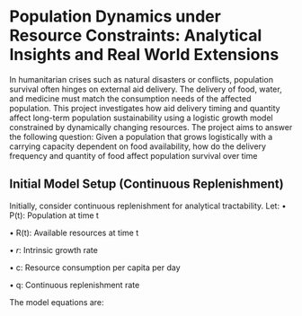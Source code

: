 # Population Dynamics under Resource Constraints: Analytical Insights and Real World Extensions
In humanitarian crises such as natural disasters or conflicts, population survival often
 hinges on external aid delivery. The delivery of food, water, and medicine must match
 the consumption needs of the affected population. This project investigates how aid
 delivery timing and quantity affect long-term population sustainability using a logistic
 growth model constrained by dynamically changing resources.
 The project aims to answer the following question: Given a population that grows
 logistically with a carrying capacity dependent on food availability, how do the delivery
 frequency and quantity of food affect population survival over time

## Initial Model Setup (Continuous Replenishment)
Initially, consider continuous replenishment for analytical tractability. Let:
 • P(t): Population at time t
 
 • R(t): Available resources at time t
 
 • *r*: Intrinsic growth rate
 
 • c: Resource consumption per capita per day
 
 • q: Continuous replenishment rate
 
The model equations are:
